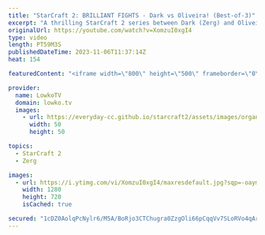 ```yaml
---
title: "StarCraft 2: BRILLIANT FIGHTS - Dark vs Oliveira! (Best-of-3)"
excerpt: "A thrilling StarCraft 2 series between Dark (Zerg) and Oliveira (Terran) that goes down to the wire. In this best-of-3, both players opted for aggressive strategies and repeatedly traded blows with their armies. It results in complex situations, where it is hard to tell which of the two pro gamers has"
originalUrl: https://youtube.com/watch?v=XomzuI0xgI4
type: video
length: PT59M3S
publishedDateTime: 2023-11-06T11:37:14Z
heat: 154

featuredContent: "<iframe width=\"800\" height=\"500\" frameborder=\"0\" src=\"https://www.youtube.com/embed/XomzuI0xgI4\" allow=\"accelerometer; autoplay; encrypted-media; gyroscope; picture-in-picture\" allowfullscreen></iframe>"

provider:
  name: LowkoTV
  domain: lowko.tv
  images:
    - url: https://everyday-cc.github.io/starcraft2/assets/images/organizations/lowko.tv-50x50.jpg
      width: 50
      height: 50

topics:
  - StarCraft 2
  - Zerg

images:
  - url: https://i.ytimg.com/vi/XomzuI0xgI4/maxresdefault.jpg?sqp=-oaymwEmCIAKENAF8quKqQMa8AEB-AH-CYAC0AWKAgwIABABGH8gRygxMA8=&rs=AOn4CLD6tuv-B5s2YR806A7fDpvuZo7VzQ
    width: 1280
    height: 720
    isCached: true

secured: "1cDZ0AolqPcNylr6/M5A/BoRjo3CTChugra0ZzgOli66pCqqVv7SLoRVo4qArrpD9wxY18UU4SuR6gN2tzdxZvBKptfffbfJ14x7NhkX2gM0K6j2eEEZBvWQZIK+l/IlP41kFsXR/zMaIaKCO6gCzXqAHewVRdGifNTFMCOao30hfVXUEf2Be5/MrHnE+khFiVsdMt1KsCn30CR1C2sH85OPpcF0wZjSgH99vZUDSH/N5TFRXoAt4t6vMCoHzWKSDfB+joRr5u9emBFc4j149taMM8WnMhQAO5Ws8fFSmttw0BhWXNMLB0++dPmmmsu1uagcndzT/K0x8Xj1+gTYpJynr4096pyz/EItWFjhjvKC3jyXQaHRVfS5SjCz3BpFQRXAsNlklvNvnVHF4/fMWcUwLPOg4pmp1CdvqYjagO4=;Zpcg/zcKRIugv1/zK+SMAg=="
---
```


